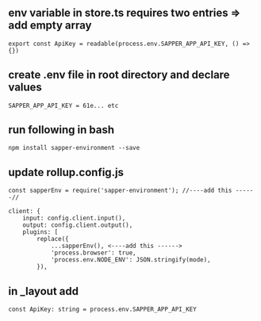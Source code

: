 ## env variable in store.ts requires two entries => add empty array

```
export const ApiKey = readable(process.env.SAPPER_APP_API_KEY, () => {})
```


## create .env file in root directory and declare values
```
SAPPER_APP_API_KEY = 61e... etc
```

## run following in bash

```
npm install sapper-environment --save
```


## update rollup.config.js

```
const sapperEnv = require('sapper-environment'); //----add this ------//

client: {
    input: config.client.input(),
    output: config.client.output(),
    plugins: [
        replace({
            ...sapperEnv(), <----add this ------>
            'process.browser': true,
            'process.env.NODE_ENV': JSON.stringify(mode),
        }),
```
## in _layout add

```
const ApiKey: string = process.env.SAPPER_APP_API_KEY
```